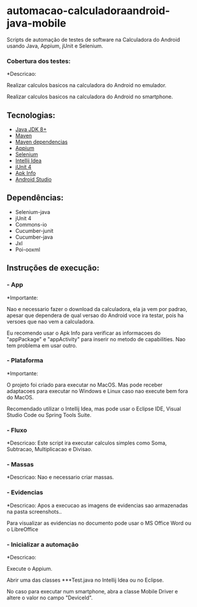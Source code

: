 # automacao-calculadoraandroid-java-mobile
Scripts de automação de testes de software na Calculadora do Android usando Java, Appium, jUnit e Selenium.

### Cobertura dos testes:  ###
*Descricao: 

Realizar calculos basicos na calculadora do Android no emulador.

Realizar calculos basicos na calculadora do Android no smartphone.

## Tecnologias:
* [Java JDK 8+](https://www.oracle.com/br/java/technologies/javase-downloads.html)
* [Maven](https://maven.apache.org)
* [Maven dependencias](https://mvnrepository.com)
* [Appium](http://appium.io)
* [Selenium](https://www.selenium.dev/projects/)
* [Intellij Idea](https://www.jetbrains.com/pt-br/idea/)
* [jUnit 4](https://junit.org/junit4/)
* [Apk Info](https://play.google.com/store/apps/details?id=com.wt.apkinfo&hl=pt_BR)
* [Android Studio](https://developer.android.com/studio)

## Dependências:
* Selenium-java
* jUnit 4
* Commons-io
* Cucumber-junit
* Cucumber-java
* Jxl
* Poi-ooxml

## Instruções de execução:

###  - App
*Importante: 

Nao e necessario fazer o download da calculadora, ela ja vem por padrao, apesar que dependera de qual versao do Android voce ira testar, pois ha versoes que nao vem a calculadora.

Eu recomendo usar o Apk Info para verificar as informacoes do "appPackage" e "appActivity" para inserir no metodo de capabilities. Nao tem problema em usar outro.

###  - Plataforma
*Importante:

O projeto foi criado para executar no MacOS. Mas pode receber adaptacoes para executar no Windows e Linux caso nao execute bem fora do MacOS.

Recomendado utilizar o Intellij Idea, mas pode usar o Eclipse IDE, Visual Studio Code ou Spring Tools Suite.

###  - Fluxo
*Descricao: Este script ira executar calculos simples como Soma, Subtracao, Multiplicacao e Divisao.

###  - Massas
*Descricao: 
Nao e necessario criar massas.

###  - Evidencias
*Descricao:
Apos a execucao as imagens de evidencias sao armazenadas na pasta screenshots..

Para visualizar as evidencias no documento pode usar o MS Office Word ou o LibreOffice

###  - Inicializar a automação
*Descricao:

Execute o Appium.

Abrir uma das classes ***Test.java no Intellij Idea ou no Eclipse.

No caso para executar num smartphone, abra a classe Mobile Driver e altere o valor no campo "DeviceId".